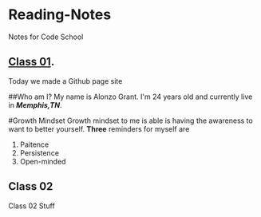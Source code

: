 # Reading-Notes
Notes for Code School

## [Class 01](Reading-Notes/Class01).

Today we made a Github page site

##Who am I?
My name is Alonzo Grant. I'm 24 years old and currently live in ***Memphis,TN***.


#Growth Mindset
Growth mindset to me is able is having the awareness to want to better yourself.
**Three** reminders for myself are
1. Paitence 
2. Persistence
3. Open-minded

## Class 02

Class 02 Stuff
